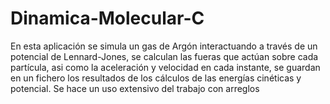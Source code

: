 # Dinamica-Molecular-C
En esta aplicación se simula un gas de Argón interactuando a través de un potencial de Lennard-Jones, 
se calculan las fueras que actúan sobre cada partícula, asi como la aceleración y velocidad en cada instante,
se guardan en un fichero los resultados de los cálculos de las energías cinéticas y potencial.
Se hace un uso extensivo del trabajo con arreglos
